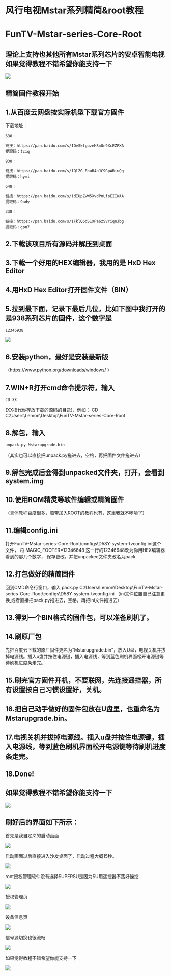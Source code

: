 风行电视Mstar系列精简&root教程
===========================
FunTV-Mstar-series-Core-Root
===========================
理论上支持也其他所有Mstar系列芯片的安卓智能电视
如果觉得教程不错希望你能支持一下
---------------------------

![](https://github.com/283330601/FunTV-Mstar-series-Core-Root/blob/master/image/8.png)  


精简固件教程开始
---------------------------

1.从百度云网盘按实际机型下载官方固件
---------------------------

  下载地址：
  
    638：
    
    链接：https://pan.baidu.com/s/1OvSkfgozeHSmOn9XcEZPXA
    提取码：tciq
    
    938：
    
    链接：https://pan.baidu.com/s/1QlZG_RhuR4nJC9GpARiuQg
    提取码：hymi
    
    648：
    
    链接：https://pan.baidu.com/s/1dIUpZwW5XvdPnLfpEIIWAA
    提取码：9ady
    
    338：
    
    链接：https://pan.baidu.com/s/1FklQ6dS1XPa6zSvYiqnJbg
    提取码：gpn7

2.下载该项目所有源码并解压到桌面
---------------------------

3.下载一个好用的HEX编辑器，我用的是 HxD Hex Editor
---------------------------

4.用HxD Hex Editor打开固件文件（BIN）
---------------------------

5.拉到最下面，记录下最后几位，比如下图中我打开的是938系列芯片的固件，这个数字是
---------------------------
    12346938


![](https://github.com/283330601/FunTV-Mstar-series-Core-Root/blob/master/image/7.png)  

6.安装python，最好是安装最新版
---------------------------
（https://www.python.org/downloads/windows/ ）

7.WIN+R打开cmd命令提示符，输入
---------------------------
    CD XX
 (XX指代你存放下载的源码的目录)，例如：
    CD C:\Users\Lemon\Desktop\FunTV-Mstar-series-Core-Root

8.解包，输入
---------------------------
    unpack.py Mstarupgrade.bin
（其实也可以直接把unpack.py拖进去，空格，再把固件文件拖进去）

9.解包完成后会得到unpacked文件夹，打开，会看到system.img
---------------------------

10.使用ROM精灵等软件编辑或精简固件
---------------------------
（具体教程百度很多，顺带加入ROOT的教程也有，这里我就不啰嗦了）

11.编辑config.ini
---------------------------
打开FunTV-Mstar-series-Core-Root\configs\D58Y-system-tvconfig.ini这个文件，
将
    MAGIC_FOOTER=12346648
这一行的12346648改为你用HEX编辑器看到的那几个数字，
保存更改。并把unpacked文件夹改名为pack

12.打包做好的精简固件
---------------------------
回到CMD命令行窗口，输入
    pack.py C:\Users\Lemon\Desktop\FunTV-Mstar-series-Core-Root\configs\D58Y-system-tvconfig.ini
（ini文件位置自己注意更换,或者直接把pack.py拖进去，空格，再把ini文件拖进去）

13.得到一个BIN格式的固件包，可以准备刷机了。
---------------------------

14.刷原厂包
---------------------------
先把百度云下载的原厂固件更名为“Mstarupgrade.bin”，放入U盘，电视关机并拔掉电源线。插入u盘并按住电源键，插入电源线，等到蓝色刷机界面松开电源键等待刷机进度条走完。

15.刷完官方固件开机，不要联网，先连接遥控器，所有设置按自己习惯设置好，关机。
---------------------------

16.把自己动手做好的固件包放在U盘里，也重命名为Mstarupgrade.bin。
---------------------------

17.电视关机并拔掉电源线。插入u盘并按住电源键，插入电源线，等到蓝色刷机界面松开电源键等待刷机进度条走完。
---------------------------

18.Done!
---------------------------

如果觉得教程不错希望你能支持一下
---------------------------

![](https://github.com/283330601/FunTV-Mstar-series-Core-Root/blob/master/image/8.png)  



刷好后的界面如下所示：
---------------------------
首先是我自定义的启动画面

![](https://github.com/283330601/FunTV-Mstar-series-Core-Root/blob/master/image/1.jpg)  

启动画面过后直接进入沙发桌面了，启动过程大概15秒。

![](https://github.com/283330601/FunTV-Mstar-series-Core-Root/blob/master/image/2.jpg)  

root授权管理软件没有选择SUPERSU是因为SU用遥控器不蛮好操控

![](https://github.com/283330601/FunTV-Mstar-series-Core-Root/blob/master/image/3.jpg)  

授权管理页

![](https://github.com/283330601/FunTV-Mstar-series-Core-Root/blob/master/image/4.jpg)  

设备信息页

![](https://github.com/283330601/FunTV-Mstar-series-Core-Root/blob/master/image/5.jpg)  

信号源切换也很流畅

![](https://github.com/283330601/FunTV-Mstar-series-Core-Root/blob/master/image/6.jpg)  

如果觉得教程不错希望你能支持一下

![](https://github.com/283330601/FunTV-Mstar-series-Core-Root/blob/master/image/8.png)  
